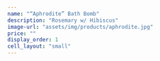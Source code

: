 ```yaml
---
name: "“Aphrodite” Bath Bomb"
description: "Rosemary w/ Hibiscus"
image-url: "assets/img/products/aphrodite.jpg"
price: ""
display_order: 1
cell_layout: "small"
---
```

